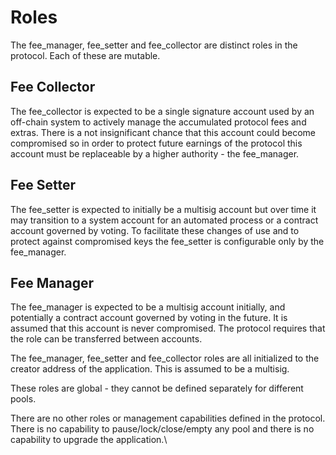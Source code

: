 # Roles

The fee\_manager, fee\_setter and fee\_collector are distinct roles in the protocol. Each of these are mutable.&#x20;

## **Fee Collector**

The fee\_collector is expected to be a single signature account used by an off-chain system to actively manage the accumulated protocol fees and extras. There is a not insignificant chance that this account could become compromised so in order to protect future earnings of the protocol this account must be replaceable by a higher authority - the fee\_manager.

## **Fee Setter**

The fee\_setter is expected to initially be a multisig account but over time it may transition to a system account for an automated process or a contract account governed by voting. To facilitate these changes of use and to protect against compromised keys the fee\_setter is configurable only by the fee\_manager.

## **Fee Manager**

The fee\_manager is expected to be a multisig account initially, and potentially a contract account governed by voting in the future. It is assumed that this account is never compromised. The protocol requires that the role can be transferred between accounts.

The fee\_manager, fee\_setter and fee\_collector roles are all initialized to the creator address of the application. This is assumed to be a multisig.

These roles are global - they cannot be defined separately for different pools.

There are no other roles or management capabilities defined in the protocol. There is no capability to pause/lock/close/empty any pool and there is no capability to upgrade the application.\
